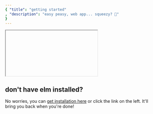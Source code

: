 ```yaml
---
{ "title": "getting started"
, "description": "easy peasy, web app... squeezy? 🤔"
}
---
```


<iframe></iframe>

## don't have elm installed?

No worries, you can [get installation here](./installation) or click the link on the left. It'll bring you back when you're done!